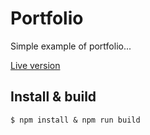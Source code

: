 # Portfolio

Simple example of portfolio...

[Live version](https://dmitryshabanov.github.io/portfolio/)

## Install & build

```
$ npm install & npm run build
```
